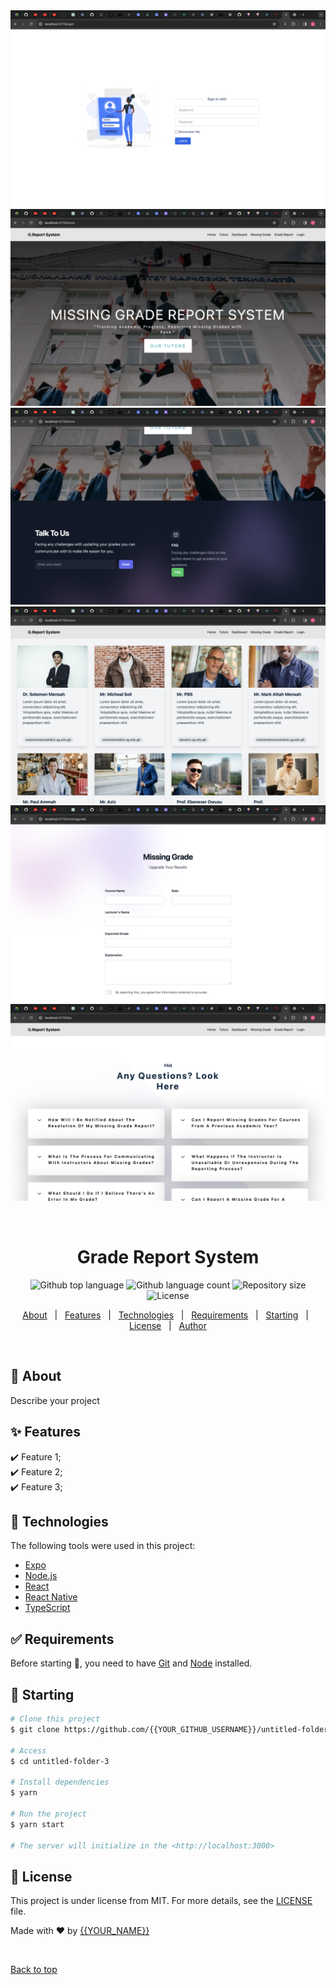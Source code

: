 <div align="center" id="top"> 
  <img src="./.github/log.png" alt="Untitled Folder 3" />
  <img src="./.github/hero.png" alt="Untitled Folder 3" />

  <img src="./.github/foot.png" alt="Untitled Folder 3" />

  <img src="./.github/tu.png" alt="Untitled Folder 3" />

  <img src="./.github/mssg.png" alt="Untitled Folder 3" />

  <img src="./.github/faq.png" alt="Untitled Folder 3" />

&#xa0;

  <!-- <a href="https://untitledfolder3.netlify.app">Demo</a> -->
</div>

<h1 align="center">Grade Report System</h1>

<p align="center">
  <img alt="Github top language" src="https://img.shields.io/github/languages/top/{{YOUR_GITHUB_USERNAME}}/untitled-folder-3?color=56BEB8">

  <img alt="Github language count" src="https://img.shields.io/github/languages/count/{{YOUR_GITHUB_USERNAME}}/untitled-folder-3?color=56BEB8">

  <img alt="Repository size" src="https://img.shields.io/github/repo-size/{{YOUR_GITHUB_USERNAME}}/untitled-folder-3?color=56BEB8">

  <img alt="License" src="https://img.shields.io/github/license/{{YOUR_GITHUB_USERNAME}}/untitled-folder-3?color=56BEB8">

  <!-- <img alt="Github issues" src="https://img.shields.io/github/issues/{{YOUR_GITHUB_USERNAME}}/untitled-folder-3?color=56BEB8" /> -->

  <!-- <img alt="Github forks" src="https://img.shields.io/github/forks/{{YOUR_GITHUB_USERNAME}}/untitled-folder-3?color=56BEB8" /> -->

  <!-- <img alt="Github stars" src="https://img.shields.io/github/stars/{{YOUR_GITHUB_USERNAME}}/untitled-folder-3?color=56BEB8" /> -->
</p>

<!-- Status -->

<!-- <h4 align="center">
	🚧  Untitled Folder 3 🚀 Under construction...  🚧
</h4>

<hr> -->

<p align="center">
  <a href="#dart-about">About</a> &#xa0; | &#xa0; 
  <a href="#sparkles-features">Features</a> &#xa0; | &#xa0;
  <a href="#rocket-technologies">Technologies</a> &#xa0; | &#xa0;
  <a href="#white_check_mark-requirements">Requirements</a> &#xa0; | &#xa0;
  <a href="#checkered_flag-starting">Starting</a> &#xa0; | &#xa0;
  <a href="#memo-license">License</a> &#xa0; | &#xa0;
  <a href="https://github.com/{{YOUR_GITHUB_USERNAME}}" target="_blank">Author</a>
</p>

<br>

## :dart: About

Describe your project

## :sparkles: Features

:heavy_check_mark: Feature 1;\
:heavy_check_mark: Feature 2;\
:heavy_check_mark: Feature 3;

## :rocket: Technologies

The following tools were used in this project:

- [Expo](https://expo.io/)
- [Node.js](https://nodejs.org/en/)
- [React](https://pt-br.reactjs.org/)
- [React Native](https://reactnative.dev/)
- [TypeScript](https://www.typescriptlang.org/)

## :white_check_mark: Requirements

Before starting :checkered_flag:, you need to have [Git](https://git-scm.com) and [Node](https://nodejs.org/en/) installed.

## :checkered_flag: Starting

```bash
# Clone this project
$ git clone https://github.com/{{YOUR_GITHUB_USERNAME}}/untitled-folder-3

# Access
$ cd untitled-folder-3

# Install dependencies
$ yarn

# Run the project
$ yarn start

# The server will initialize in the <http://localhost:3000>
```

## :memo: License

This project is under license from MIT. For more details, see the [LICENSE](LICENSE.md) file.

Made with :heart: by <a href="https://github.com/{{YOUR_GITHUB_USERNAME}}" target="_blank">{{YOUR_NAME}}</a>

&#xa0;

<a href="#top">Back to top</a>
